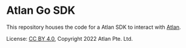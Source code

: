 <!-- SPDX-License-Identifier: CC-BY-4.0 -->
<!-- Copyright 2022 Atlan Pte. Ltd. -->

# Atlan Go SDK

This repository houses the code for a Atlan SDK to interact with [Atlan](https://atlan.com).

License: [CC BY 4.0](https://creativecommons.org/licenses/by/4.0/),
Copyright 2022 Atlan Pte. Ltd.
